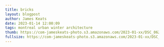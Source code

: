 ```yaml
---
title: bricks
layout: blogpost
author: James Keats
date: 2023-01-14 12:00:09
tags: montreal urban winter architecture
thumb: https://com-jameskeats-photo.s3.amazonaws.com/2023-01-xx/DSC_0621_thumb.jpg
fullsize: https://com-jameskeats-photo.s3.amazonaws.com/2023-01-xx/DSC_0621.jpg
---
```

